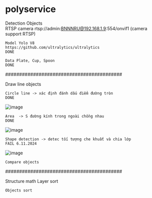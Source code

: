 # polyservice
Detection Objects	
	RTSP camera
 	rtsp://admin:BNNNRU@192.168.1.9:554/onvif1
  	(camera support RTSP)

	Model Yolo V8
 	https://github.com/ultralytics/ultralytics
	DONE

	Data Plate, Cup, Spoon
 	DONE
 
  ##########################################

  
Draw line objects

	Circle line -> xác định đánh dấu điểm đường tròn
 	DONE
![image](https://github.com/Huydo00/polyservice/assets/88822162/47424d56-3b6e-4e74-a632-a5ea311f6ce4)

	Area  -> S đường kính trong ngoài chồng nhau
 	DONE
 ![image](https://github.com/Huydo00/polyservice/assets/88822162/15712096-b7c2-4451-b321-4dad253a5afc)
 
	Shape detection -> detec tối tượng che khuất và chia lớp
 	FAIL 6.11.2024
 ![image](https://github.com/Huydo00/polyservice/assets/88822162/5abea11d-ee06-414f-a029-56d5dff04109)
 
	Compare objects 

 
 ##########################################

 
Structure math	Layer sort

	Objects sort

